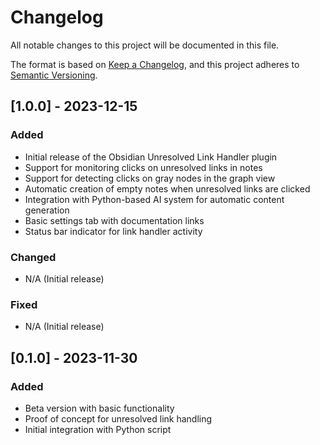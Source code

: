 # Changelog

All notable changes to this project will be documented in this file.

The format is based on [Keep a Changelog](https://keepachangelog.com/en/1.0.0/),
and this project adheres to [Semantic Versioning](https://semver.org/spec/v2.0.0.html).

## [1.0.0] - 2023-12-15

### Added
- Initial release of the Obsidian Unresolved Link Handler plugin
- Support for monitoring clicks on unresolved links in notes
- Support for detecting clicks on gray nodes in the graph view
- Automatic creation of empty notes when unresolved links are clicked
- Integration with Python-based AI system for automatic content generation
- Basic settings tab with documentation links
- Status bar indicator for link handler activity

### Changed
- N/A (Initial release)

### Fixed
- N/A (Initial release)

## [0.1.0] - 2023-11-30

### Added
- Beta version with basic functionality
- Proof of concept for unresolved link handling
- Initial integration with Python script 